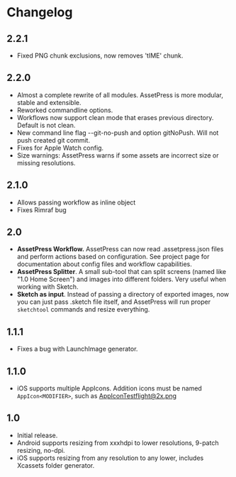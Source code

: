 # Changelog

## 2.2.1

* Fixed PNG chunk exclusions, now removes 'tIME' chunk.

## 2.2.0

* Almost a complete rewrite of all modules. AssetPress is more modular, stable and extensible.
* Reworked commandline options.
* Workflows now support clean mode that erases previous directory. Default is not clean.
* New command line flag --git-no-push and option gitNoPush. Will not push created git commit.
* Fixes for Apple Watch config.
* Size warnings: AssetPress warns if some assets are incorrect size or missing resolutions.

## 2.1.0

* Allows passing workflow as inline object
* Fixes Rimraf bug

## 2.0

* **AssetPress Workflow.** AssetPress can now read .assetpress.json files and perform actions based on configuration. See project page for documentation about config files and workflow capabilities.
* **AssetPress Splitter**. A small sub-tool that can split screens (named like "1.0 Home Screen") and images into different folders. Very useful when working with Sketch.
* **Sketch as input**. Instead of passing a directory of exported images, now you can just pass .sketch file itself, and AssetPress will run proper `sketchtool` commands and resize everything.

## 1.1.1

* Fixes a bug with LaunchImage generator.

## 1.1.0

* iOS supports multiple AppIcons. Addition icons must be named `AppIcon<MODIFIER>`, such as AppIconTestflight@2x.png

## 1.0

* Initial release.
* Android supports resizing from xxxhdpi to lower resolutions, 9-patch resizing, no-dpi.
* iOS supports resizing from any resolution to any lower, includes Xcassets folder generator.
